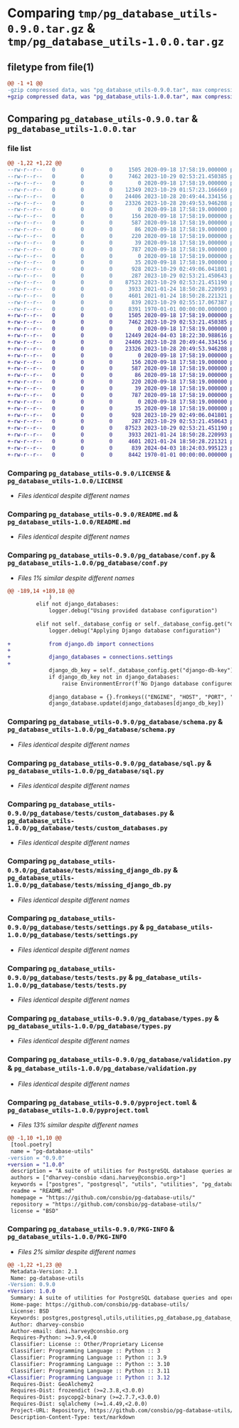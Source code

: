 # Comparing `tmp/pg_database_utils-0.9.0.tar.gz` & `tmp/pg_database_utils-1.0.0.tar.gz`

## filetype from file(1)

```diff
@@ -1 +1 @@
-gzip compressed data, was "pg_database_utils-0.9.0.tar", max compression
+gzip compressed data, was "pg_database_utils-1.0.0.tar", max compression
```

## Comparing `pg_database_utils-0.9.0.tar` & `pg_database_utils-1.0.0.tar`

### file list

```diff
@@ -1,22 +1,22 @@
--rw-r--r--   0        0        0     1505 2020-09-18 17:58:19.000000 pg_database_utils-0.9.0/LICENSE
--rw-r--r--   0        0        0     7462 2023-10-29 02:53:21.450385 pg_database_utils-0.9.0/README.md
--rw-r--r--   0        0        0        0 2020-09-18 17:58:19.000000 pg_database_utils-0.9.0/pg_database/__init__.py
--rw-r--r--   0        0        0    12349 2023-10-29 01:57:23.166669 pg_database_utils-0.9.0/pg_database/conf.py
--rw-r--r--   0        0        0    24406 2023-10-28 20:49:44.334156 pg_database_utils-0.9.0/pg_database/schema.py
--rw-r--r--   0        0        0    23326 2023-10-28 20:49:53.946208 pg_database_utils-0.9.0/pg_database/sql.py
--rw-r--r--   0        0        0        0 2020-09-18 17:58:19.000000 pg_database_utils-0.9.0/pg_database/tests/__init__.py
--rw-r--r--   0        0        0      156 2020-09-18 17:58:19.000000 pg_database_utils-0.9.0/pg_database/tests/custom_databases.json
--rw-r--r--   0        0        0      587 2020-09-18 17:58:19.000000 pg_database_utils-0.9.0/pg_database/tests/custom_databases.py
--rw-r--r--   0        0        0       86 2020-09-18 17:58:19.000000 pg_database_utils-0.9.0/pg_database/tests/invalid_config.json
--rw-r--r--   0        0        0      220 2020-09-18 17:58:19.000000 pg_database_utils-0.9.0/pg_database/tests/invalid_settings.py
--rw-r--r--   0        0        0       39 2020-09-18 17:58:19.000000 pg_database_utils-0.9.0/pg_database/tests/missing_django_db.json
--rw-r--r--   0        0        0      787 2020-09-18 17:58:19.000000 pg_database_utils-0.9.0/pg_database/tests/missing_django_db.py
--rw-r--r--   0        0        0        0 2020-09-18 17:58:19.000000 pg_database_utils-0.9.0/pg_database/tests/not.json
--rw-r--r--   0        0        0       35 2020-09-18 17:58:19.000000 pg_database_utils-0.9.0/pg_database/tests/not_settings.py
--rw-r--r--   0        0        0      928 2023-10-29 02:49:06.041801 pg_database_utils-0.9.0/pg_database/tests/settings.py
--rw-r--r--   0        0        0      287 2023-10-29 02:53:21.450643 pg_database_utils-0.9.0/pg_database/tests/test_config.json
--rw-r--r--   0        0        0    87523 2023-10-29 02:53:21.451190 pg_database_utils-0.9.0/pg_database/tests/tests.py
--rw-r--r--   0        0        0     3933 2021-01-24 18:50:28.220993 pg_database_utils-0.9.0/pg_database/types.py
--rw-r--r--   0        0        0     4601 2021-01-24 18:50:28.221321 pg_database_utils-0.9.0/pg_database/validation.py
--rw-r--r--   0        0        0      839 2023-10-29 02:55:17.067387 pg_database_utils-0.9.0/pyproject.toml
--rw-r--r--   0        0        0     8391 1970-01-01 00:00:00.000000 pg_database_utils-0.9.0/PKG-INFO
+-rw-r--r--   0        0        0     1505 2020-09-18 17:58:19.000000 pg_database_utils-1.0.0/LICENSE
+-rw-r--r--   0        0        0     7462 2023-10-29 02:53:21.450385 pg_database_utils-1.0.0/README.md
+-rw-r--r--   0        0        0        0 2020-09-18 17:58:19.000000 pg_database_utils-1.0.0/pg_database/__init__.py
+-rw-r--r--   0        0        0    12449 2024-04-03 18:22:30.988616 pg_database_utils-1.0.0/pg_database/conf.py
+-rw-r--r--   0        0        0    24406 2023-10-28 20:49:44.334156 pg_database_utils-1.0.0/pg_database/schema.py
+-rw-r--r--   0        0        0    23326 2023-10-28 20:49:53.946208 pg_database_utils-1.0.0/pg_database/sql.py
+-rw-r--r--   0        0        0        0 2020-09-18 17:58:19.000000 pg_database_utils-1.0.0/pg_database/tests/__init__.py
+-rw-r--r--   0        0        0      156 2020-09-18 17:58:19.000000 pg_database_utils-1.0.0/pg_database/tests/custom_databases.json
+-rw-r--r--   0        0        0      587 2020-09-18 17:58:19.000000 pg_database_utils-1.0.0/pg_database/tests/custom_databases.py
+-rw-r--r--   0        0        0       86 2020-09-18 17:58:19.000000 pg_database_utils-1.0.0/pg_database/tests/invalid_config.json
+-rw-r--r--   0        0        0      220 2020-09-18 17:58:19.000000 pg_database_utils-1.0.0/pg_database/tests/invalid_settings.py
+-rw-r--r--   0        0        0       39 2020-09-18 17:58:19.000000 pg_database_utils-1.0.0/pg_database/tests/missing_django_db.json
+-rw-r--r--   0        0        0      787 2020-09-18 17:58:19.000000 pg_database_utils-1.0.0/pg_database/tests/missing_django_db.py
+-rw-r--r--   0        0        0        0 2020-09-18 17:58:19.000000 pg_database_utils-1.0.0/pg_database/tests/not.json
+-rw-r--r--   0        0        0       35 2020-09-18 17:58:19.000000 pg_database_utils-1.0.0/pg_database/tests/not_settings.py
+-rw-r--r--   0        0        0      928 2023-10-29 02:49:06.041801 pg_database_utils-1.0.0/pg_database/tests/settings.py
+-rw-r--r--   0        0        0      287 2023-10-29 02:53:21.450643 pg_database_utils-1.0.0/pg_database/tests/test_config.json
+-rw-r--r--   0        0        0    87523 2023-10-29 02:53:21.451190 pg_database_utils-1.0.0/pg_database/tests/tests.py
+-rw-r--r--   0        0        0     3933 2021-01-24 18:50:28.220993 pg_database_utils-1.0.0/pg_database/types.py
+-rw-r--r--   0        0        0     4601 2021-01-24 18:50:28.221321 pg_database_utils-1.0.0/pg_database/validation.py
+-rw-r--r--   0        0        0      839 2024-04-03 18:24:03.995123 pg_database_utils-1.0.0/pyproject.toml
+-rw-r--r--   0        0        0     8442 1970-01-01 00:00:00.000000 pg_database_utils-1.0.0/PKG-INFO
```

### Comparing `pg_database_utils-0.9.0/LICENSE` & `pg_database_utils-1.0.0/LICENSE`

 * *Files identical despite different names*

### Comparing `pg_database_utils-0.9.0/README.md` & `pg_database_utils-1.0.0/README.md`

 * *Files identical despite different names*

### Comparing `pg_database_utils-0.9.0/pg_database/conf.py` & `pg_database_utils-1.0.0/pg_database/conf.py`

 * *Files 1% similar despite different names*

```diff
@@ -189,14 +189,18 @@
             )
         elif not django_databases:
             logger.debug("Using provided database configuration")
 
         elif not self._database_config or self._database_config.get("django-db-key") != DEFAULT_DJANGO_DB:
             logger.debug("Applying Django database configuration")
 
+            from django.db import connections
+
+            django_databases = connections.settings
+
             django_db_key = self._database_config.get("django-db-key") or "default"
             if django_db_key not in django_databases:
                 raise EnvironmentError(f'No Django database configured for: "{django_db_key}"')
 
             django_database = {}.fromkeys(("ENGINE", "HOST", "PORT", "NAME", "USER", "PASSWORD"))
             django_database.update(django_databases[django_db_key])
```

### Comparing `pg_database_utils-0.9.0/pg_database/schema.py` & `pg_database_utils-1.0.0/pg_database/schema.py`

 * *Files identical despite different names*

### Comparing `pg_database_utils-0.9.0/pg_database/sql.py` & `pg_database_utils-1.0.0/pg_database/sql.py`

 * *Files identical despite different names*

### Comparing `pg_database_utils-0.9.0/pg_database/tests/custom_databases.py` & `pg_database_utils-1.0.0/pg_database/tests/custom_databases.py`

 * *Files identical despite different names*

### Comparing `pg_database_utils-0.9.0/pg_database/tests/missing_django_db.py` & `pg_database_utils-1.0.0/pg_database/tests/missing_django_db.py`

 * *Files identical despite different names*

### Comparing `pg_database_utils-0.9.0/pg_database/tests/settings.py` & `pg_database_utils-1.0.0/pg_database/tests/settings.py`

 * *Files identical despite different names*

### Comparing `pg_database_utils-0.9.0/pg_database/tests/tests.py` & `pg_database_utils-1.0.0/pg_database/tests/tests.py`

 * *Files identical despite different names*

### Comparing `pg_database_utils-0.9.0/pg_database/types.py` & `pg_database_utils-1.0.0/pg_database/types.py`

 * *Files identical despite different names*

### Comparing `pg_database_utils-0.9.0/pg_database/validation.py` & `pg_database_utils-1.0.0/pg_database/validation.py`

 * *Files identical despite different names*

### Comparing `pg_database_utils-0.9.0/pyproject.toml` & `pg_database_utils-1.0.0/pyproject.toml`

 * *Files 13% similar despite different names*

```diff
@@ -1,10 +1,10 @@
 [tool.poetry]
 name = "pg-database-utils"
-version = "0.9.0"
+version = "1.0.0"
 description = "A suite of utilities for PostgreSQL database queries and operations built on sqlalchemy"
 authors = ["dharvey-consbio <dani.harvey@consbio.org>"]
 keywords = ["postgres", "postgresql", "utils", "utilities", "pg_database", "pg_database_utils", "sqlalchemy"]
 readme = "README.md"
 homepage = "https://github.com/consbio/pg-database-utils/"
 repository = "https://github.com/consbio/pg-database-utils/"
 license = "BSD"
```

### Comparing `pg_database_utils-0.9.0/PKG-INFO` & `pg_database_utils-1.0.0/PKG-INFO`

 * *Files 2% similar despite different names*

```diff
@@ -1,22 +1,23 @@
 Metadata-Version: 2.1
 Name: pg-database-utils
-Version: 0.9.0
+Version: 1.0.0
 Summary: A suite of utilities for PostgreSQL database queries and operations built on sqlalchemy
 Home-page: https://github.com/consbio/pg-database-utils/
 License: BSD
 Keywords: postgres,postgresql,utils,utilities,pg_database,pg_database_utils,sqlalchemy
 Author: dharvey-consbio
 Author-email: dani.harvey@consbio.org
 Requires-Python: >=3.9,<4.0
 Classifier: License :: Other/Proprietary License
 Classifier: Programming Language :: Python :: 3
 Classifier: Programming Language :: Python :: 3.9
 Classifier: Programming Language :: Python :: 3.10
 Classifier: Programming Language :: Python :: 3.11
+Classifier: Programming Language :: Python :: 3.12
 Requires-Dist: GeoAlchemy2
 Requires-Dist: frozendict (>=2.3.8,<3.0.0)
 Requires-Dist: psycopg2-binary (>=2.7.7,<3.0.0)
 Requires-Dist: sqlalchemy (>=1.4.49,<2.0.0)
 Project-URL: Repository, https://github.com/consbio/pg-database-utils/
 Description-Content-Type: text/markdown
```

